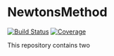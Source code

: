 # NewtonsMethod

[![Build Status](https://travis-ci.com/pvalenzuelac/NewtonsMethod.jl.svg?branch=master)](https://travis-ci.com/pvalenzuelac/NewtonsMethod.jl)
[![Coverage](https://codecov.io/gh/pvalenzuelac/NewtonsMethod.jl/branch/master/graph/badge.svg)](https://codecov.io/gh/pvalenzuelac/NewtonsMethod.jl)

This repository contains two 